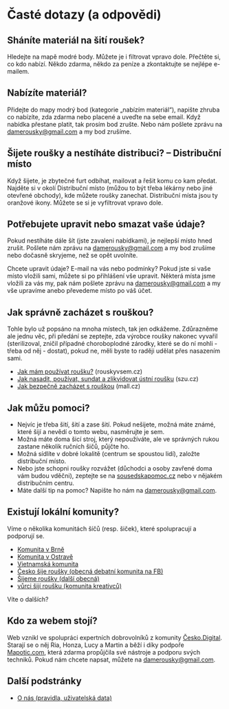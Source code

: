 # Časté dotazy (a odpovědi)

## Sháníte materiál na šití roušek?
Hledejte na mapě modré body. Můžete je i filtrovat vpravo dole. Přečtěte si, co kdo nabízí.
Někdo zdarma, někdo za peníze a zkontaktujte se nejlépe e-mailem.

## Nabízíte materiál?

Přidejte do mapy modrý bod (kategorie „nabízím materiál“), napište zhruba co nabízíte,
zda zdarma nebo placené a uveďte na sebe email. Když nabídka přestane platit, tak prosím bod zrušte.
Nebo nám pošlete zprávu na [damerousky@gmail.com](mailto:damerousky@gmail.com) a my bod zrušíme.

## Šijete roušky a nestíháte distribuci? – Distribuční místo

Když šijete, je zbytečné furt odbíhat, mailovat a řešit komu co kam předat. Najděte si v okolí
Distribuční místo (můžou to být třeba lékárny nebo jiné otevřené obchody), kde můžete roušky
zanechat. Distribuční místa jsou ty oranžové ikony. Můžete se si je vyfiltrovat vpravo dole.

## Potřebujete upravit nebo smazat vaše údaje?
Pokud nestíháte dále šít (jste zavaleni nabídkami), je nejlepší místo hned zrušit. Pošlete nám
zprávu na [damerousky@gmail.com](mailto:damerousky@gmail.com) a my bod zrušíme nebo dočasně skryjeme, než se opět uvolníte.

Chcete upravit údaje? E-mail na vás nebo podmínky? Pokud jste si vaše místo vložili sami,
můžete si po přihlášení vše upravit. Některá místa jsme vložili za vás my, pak nám pošlete
zprávu na [damerousky@gmail.com](mailto:damerousky@gmail.com) a my vše upravíme anebo převedeme místo po váš účet.

## Jak správně zacházet s rouškou?

Tohle bylo už popsáno na mnoha místech, tak jen odkážeme. Zdůrazněme ale jednu věc, při předání se zeptejte, zda výrobce roušky nakonec vyvařil (sterilizoval, zničil případné choroboplodné zárodky, které se do ní mohli - třeba od něj - dostat), pokud ne, měli byste to raději udělat přes nasazením sami.

* [Jak mám používat roušku?](https://www.rouskyvsem.cz/) (rouskyvsem.cz)
* [Jak nasadit, používat, sundat a zlikvidovat ústní roušku](http://www.szu.cz/tema/prevence/jak-nasadit-pouzivat-sundat-a-zlikvidovat-ustni-rousku) (szu.cz)
* [Jak bezpečně zacházet s rouškou](https://blog.mall.cz/lifestyle/rousky-zjistete-k-cemu-slouzi-a-jak-je-spravne-pouzivat-1274.html) (mall.cz)

## Jak můžu pomoci?
* Nejvíc je třeba šití, šití a zase šití. Pokud nešijete, možná máte známé, které šijí
 a nevědí o tomto webu, nasměrujte je sem.
* Možná máte doma šicí stroj, který nepoužíváte, ale ve správných rukou zastane několik
 ručních šičů, půjčte ho.
* Možná sídlíte v dobré lokalitě (centrum se spoustou lidí), založte distribuční místo.
* Nebo jste schopni roušky rozvážet (důchodci a osoby zavřené doma vám budou vděčni),
 zeptejte se na [sousedskapomoc.cz](https://sousedskapomoc.cz) nebo v nějakém distribučním
  centru.
* Máte další tip na pomoc? Napište ho nám na [damerousky@gmail.com](mailto:damerousky@gmail.com).

## Existují lokální komunity?

Víme o několika komunitách šíčů (resp. šiček), které spolupracují a podporují se.

* [Komunita v Brně](https://sijemerousky.cz/)
* [Komunita v Ostravě](https://sites.google.com/cooltourova.cz/rouskajecool/?authuser=0)
* [Vietnamská komunita](https://www.facebook.com/groups/2979634648759989/)
* [Česko šije roušky (obecná debatní komunita na FB)](https://www.facebook.com/groups/641038750030418/)
* [Šijeme roušky (další obecná)](https://www.facebook.com/groups/241815687000985/)
* [vůrci šijí roušku (komunita kreativců)](https://www.facebook.com/groups/665021814266346/)

Víte o dalších?

## Kdo za webem stojí?

Web vznikl ve spolupráci expertních dobrovolníků z komunity [Česko.Digital](https://cesko.digital/).
 Starají se o něj Ria, Honza, Lucy a Martin a běží i díky podpoře [Mapotic.com](https://www.mapotic.com/),
  která zdarma propůjčila své nástroje a podporu svých techniků. Pokud nám chcete napsat, můžete na [damerousky@gmail.com](mailto:damerousky@gmail.com).

## Další podstránky

* [O nás (pravidla, uživatelská data)](/o-nas)